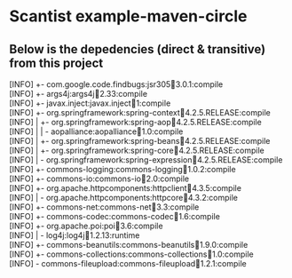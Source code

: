 # Scantist example-maven-circle

## Below is the depedencies (direct & transitive) from this project 

  [INFO] +- com.google.code.findbugs:jsr305:jar:3.0.1:compile<br/>
 [INFO] +- args4j:args4j:jar:2.33:compile<br/>
 [INFO] +- javax.inject:javax.inject:jar:1:compile<br/>
 [INFO] +- org.springframework:spring-context:jar:4.2.5.RELEASE:compile<br/>
 [INFO] |  +- org.springframework:spring-aop:jar:4.2.5.RELEASE:compile<br/>
 [INFO] |  |  \- aopalliance:aopalliance:jar:1.0:compile<br/>
 [INFO] |  +- org.springframework:spring-beans:jar:4.2.5.RELEASE:compile<br/>
 [INFO] |  +- org.springframework:spring-core:jar:4.2.5.RELEASE:compile<br/>
 [INFO] |  \- org.springframework:spring-expression:jar:4.2.5.RELEASE:compile<br/>
 [INFO] +- commons-logging:commons-logging:jar:1.0.2:compile<br/>
 [INFO] +- commons-io:commons-io:jar:2.0:compile<br/>
 [INFO] +- org.apache.httpcomponents:httpclient:jar:4.3.5:compile<br/>
 [INFO] |  \- org.apache.httpcomponents:httpcore:jar:4.3.2:compile<br/>
 [INFO] +- commons-net:commons-net:jar:3.3:compile<br/>
 [INFO] +- commons-codec:commons-codec:jar:1.6:compile<br/>
 [INFO] +- org.apache.poi:poi:jar:3.6:compile<br/>
 [INFO] |  \- log4j:log4j:jar:1.2.13:runtime<br/>
 [INFO] +- commons-beanutils:commons-beanutils:jar:1.9.0:compile<br/>
 [INFO] +- commons-collections:commons-collections:jar:1.0:compile<br/>
 [INFO] \- commons-fileupload:commons-fileupload:jar:1.2.1:compile<br/>
